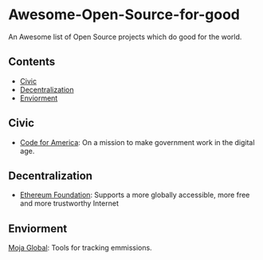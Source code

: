 # Awesome-Open-Source-for-good
An Awesome list of Open Source projects which do good for the world.

## Contents
- [Civic](#civic)
- [Decentralization](#decentralization)
- [Enviorment](#enviorment)


## Civic
- [Code for America](https://www.codeforamerica.org/): On a mission to make government work in the digital age.

## Decentralization
- [Ethereum Foundation](https://www.ethereum.org/foundation): Supports a more globally accessible, more free and more trustworthy Internet

## Enviorment
[Moja Global](http://moja.global/): Tools for tracking emmissions.



